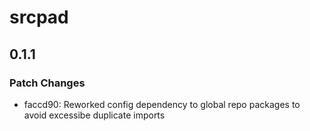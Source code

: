 # srcpad

## 0.1.1

### Patch Changes

- faccd90: Reworked config dependency to global repo packages to avoid excessibe duplicate imports

